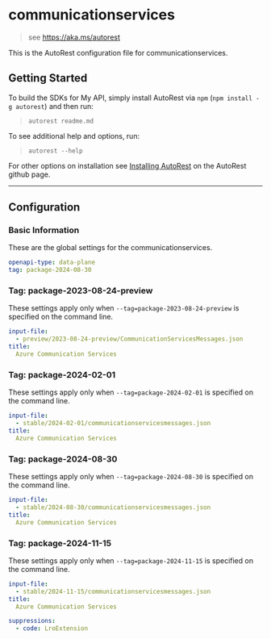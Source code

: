 # communicationservices

> see https://aka.ms/autorest

This is the AutoRest configuration file for communicationservices.

## Getting Started

To build the SDKs for My API, simply install AutoRest via `npm` (`npm install -g autorest`) and then run:

> `autorest readme.md`

To see additional help and options, run:

> `autorest --help`

For other options on installation see [Installing AutoRest](https://aka.ms/autorest/install) on the AutoRest github page.

---

## Configuration

### Basic Information

These are the global settings for the communicationservices.

```yaml
openapi-type: data-plane
tag: package-2024-08-30
```

### Tag: package-2023-08-24-preview

These settings apply only when `--tag=package-2023-08-24-preview` is specified on the command line.

```yaml $(tag) == 'package-2023-08-24-preview'
input-file:
  - preview/2023-08-24-preview/CommunicationServicesMessages.json
title:
  Azure Communication Services
```

### Tag: package-2024-02-01

These settings apply only when `--tag=package-2024-02-01` is specified on the command line.

```yaml $(tag) == 'package-2024-02-01'
input-file:
  - stable/2024-02-01/communicationservicesmessages.json
title:
  Azure Communication Services
```

### Tag: package-2024-08-30

These settings apply only when `--tag=package-2024-08-30` is specified on the command line.

```yaml $(tag) == 'package-2024-08-30'
input-file:
  - stable/2024-08-30/communicationservicesmessages.json
title:
  Azure Communication Services
```

### Tag: package-2024-11-15

These settings apply only when `--tag=package-2024-11-15` is specified on the command line.

```yaml $(tag) == 'package-2024-11-15'
input-file:
  - stable/2024-11-15/communicationservicesmessages.json
title:
  Azure Communication Services
```

``` yaml
suppressions:
  - code: LroExtension
```